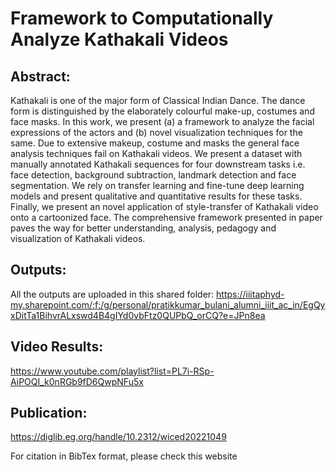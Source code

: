 # Framework to Computationally Analyze Kathakali Videos

## Abstract:

Kathakali is one of the major form of Classical Indian Dance. The dance form is distinguished by the elaborately colourful make-up, costumes and face masks. In this work, we present (a) a framework to analyze the facial expressions of the actors and (b) novel visualization techniques for the same. Due to extensive makeup, costume and masks the general face analysis techniques fail on Kathakali videos. We present a dataset with manually annotated Kathakali sequences for four downstream tasks i.e. face detection, background subtraction, landmark detection and face segmentation. We rely on transfer learning and fine-tune deep learning models and present qualitative and quantitative results for these tasks. Finally, we present an novel application of style-transfer of Kathakali video onto a cartoonized face. The comprehensive framework presented in paper paves the way for better understanding, analysis, pedagogy and visualization of Kathakali videos.

## Outputs:
All the outputs are uploaded in this shared folder: https://iiitaphyd-my.sharepoint.com/:f:/g/personal/pratikkumar_bulani_alumni_iiit_ac_in/EgQyxDitTa1BihvrALxswd4B4gIYd0vbFtz0QUPbQ_orCQ?e=JPn8ea

## Video Results:

https://www.youtube.com/playlist?list=PL7i-RSp-AiPOQI_k0nRGb9fD6QwpNFu5x

## Publication:

https://diglib.eg.org/handle/10.2312/wiced20221049

For citation in BibTex format, please check this website